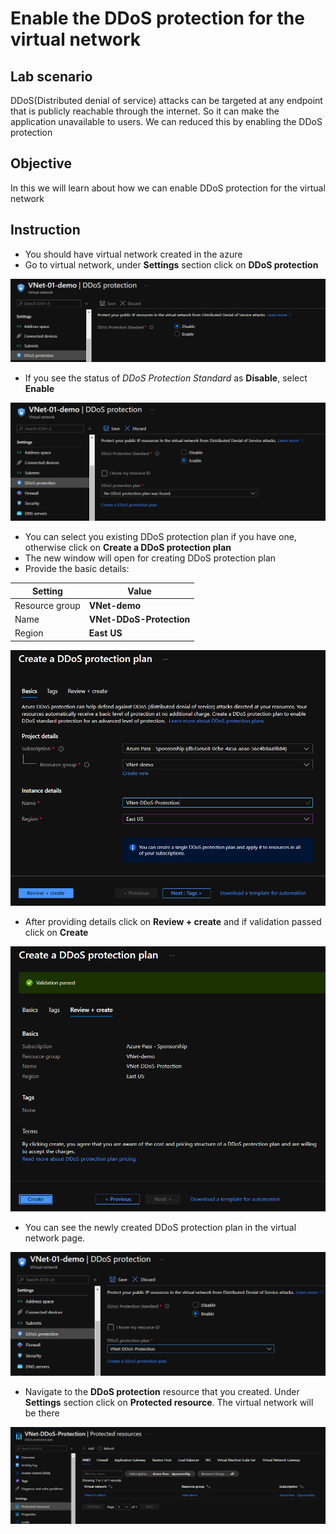 # Enable the DDoS protection for the virtual network

## Lab scenario

DDoS(Distributed denial of service) attacks can be targeted at any endpoint that is publicly reachable through the internet. So it can make the application unavailable to users. We can reduced this by enabling the DDoS protection 

## Objective

In this we will learn about how we can enable DDoS protection for the virtual network

## Instruction

- You should have virtual network created in the azure
- Go to virtual network, under **Settings** section click on **DDoS protection**

<img src="Images/Virtual Network - DDoS protection/VNet DDoS protection.png">

- If you see the status of *DDoS Protection Standard* as **Disable**, select **Enable**

<img src="Images/Virtual Network - DDoS protection/VNet DDoS protection enable.png">

- You can select you existing DDoS protection plan if you have one, otherwise click on **Create a DDoS protection plan**
- The new window will open for creating DDoS protection plan
- Provide the basic details:

| Setting | Value |
| -- | -- |
| Resource group | **VNet-demo** |
| Name | **VNet-DDoS-Protection** |
| Region | **East US** |

<img src="Images/Virtual Network - DDoS protection/Create DDoS protection.png">

- After providing details click on **Review + create** and if validation passed click on **Create**

<img src="Images/Virtual Network - DDoS protection/DDoD protection created.png">

- You can see the newly created DDoS protection plan in the virtual network page.

<img src="Images/Virtual Network - DDoS protection/VNet DDoS protection selected.png">

- Navigate to the **DDoS protection** resource that you created. Under **Settings** section click on **Protected resource**. The virtual network will be there

<img src="Images/Virtual Network - DDoS protection/Enabled DDoS protection for VNet.png">
